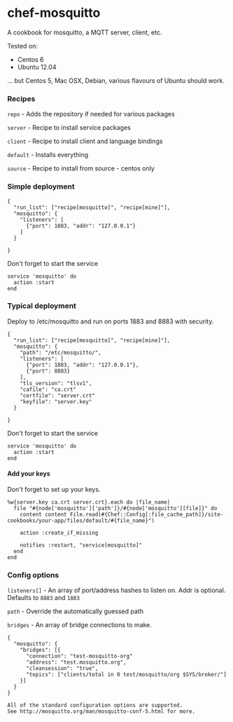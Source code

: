 chef-mosquitto
==============

A cookbook for mosquitto, a MQTT server, client, etc.

Tested on:

 * Centos 6
 * Ubuntu 12.04

... but Centos 5, Mac OSX, Debian, various flavours of Ubuntu should work.


### Recipes

```repo``` - Adds the repository if needed for various packages

```server``` - Recipe to install service packages

```client``` - Recipe to install client and language bindings

```default``` - Installs everything

```source``` - Recipe to install from source - centos only

### Simple deployment

```
{
  "run_list": ["recipe[mosquitto]", "recipe[mine]"],
  "mosquitto": {
    "listeners": [
      {"port": 1883, "addr": "127.0.0.1"}
    ]
  }

}
```

Don't forget to start the service
```
service 'mosquitto' do
  action :start
end
```

### Typical deployment

Deploy to /etc/mosquitto and run on ports 1883 and 8883 with security.

```
{
  "run_list": ["recipe[mosquitto]", "recipe[mine]"],
  "mosquitto": {
    "path": "/etc/mosquitto/",
    "listeners": [
      {"port": 1883, "addr": "127.0.0.1"}, 
      {"port": 8883}
    ],
    "tls_version": "tlsv1",
    "cafile": "ca.crt"
    "certfile": "server.crt"
    "keyfile": "server.key"
  }

}
```

Don't forget to start the service
```
service 'mosquitto' do
  action :start
end
```

#### Add your keys

Don't forget to set up your keys.

```
%w{server.key ca.crt server.crt}.each do |file_name|
  file "#{node['mosquitto']['path']}/#{node['mosquitto'][file]}" do
    content content File.read(#{Chef::Config[:file_cache_path]}/site-cookbooks/your-app/files/default/#{file_name}")

    action :create_if_missing

    notifies :restart, "service[mosquitto]"
  end
end
```


### Config options

```listeners[]``` - An array of port/address hashes to listen on. Addr is optional. Defaults to ```8883``` and ```1883```

```path``` - Override the automatically guessed path

```bridges``` - An array of bridge connections to make.

```
{
  "mosquitto": {
    "bridges": [{
      "connection": "test-mosquitto-org"
      "address": "test.mosquitto.org",
      "cleansession": "true",
      "topics": ["clients/total in 0 test/mosquitto/org $SYS/broker/"]
    }]
  }
}

All of the standard configuration options are supported.
See http://mosquitto.org/man/mosquitto-conf-5.html for more.
